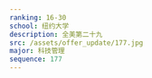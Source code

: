 ```yaml
---
ranking: 16-30
school: 纽约大学
description: 全美第二十九
src: /assets/offer_update/177.jpg
major: 科技管理
sequence: 177
---
```

